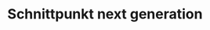 ---
title: "Schnittpunkt next generation"
url: /bremerhaven/schnittpunkt-next-generation/
shop: Friseur
---